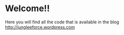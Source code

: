 Welcome!!
=================

Here you will find all the code that is available in the blog http://jungleeforce.wordpress.com
